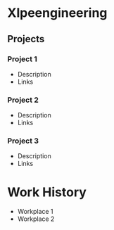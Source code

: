 # Xlpeengineering

## Projects
### Project 1
- Description 
- Links

### Project 2
- Description
- Links

### Project 3
- Description
- Links

# Work History
- Workplace 1
- Workplace 2
